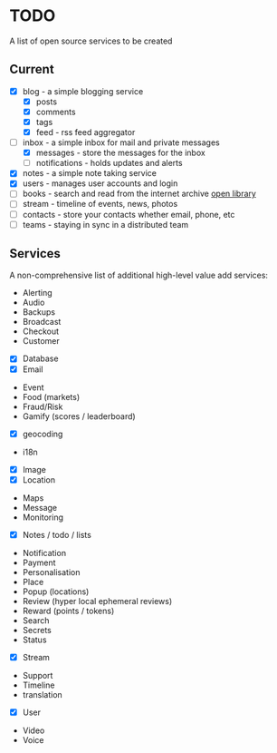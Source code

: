 # TODO

A list of open source services to be created

## Current

- [x] blog - a simple blogging service
  - [x] posts
  - [x] comments
  - [x] tags
  - [x] feed - rss feed aggregator
- [ ] inbox - a simple inbox for mail and private messages
  * [x] messages - store the messages for the inbox
  * [ ] notifications - holds updates and alerts
- [x] notes - a simple note taking service
- [x] users - manages user accounts and login
- [ ] books - search and read from the internet archive [open library](https://github.com/internetarchive/openlibrary)
- [ ] stream - timeline of events, news, photos
- [ ] contacts - store your contacts whether email, phone, etc
- [ ] teams - staying in sync in a distributed team 

## Services

A non-comprehensive list of additional high-level value add services:

- Alerting
- Audio
- Backups
- Broadcast
- Checkout
- Customer
- [x] Database
- [x] Email
- Event
- Food (markets)
- Fraud/Risk
- Gamify (scores / leaderboard)
- [x] geocoding
- i18n
- [x] Image
- [x] Location
- Maps
- Message
- Monitoring
- [x] Notes / todo / lists
- Notification
- Payment
- Personalisation
- Place
- Popup (locations)
- Review (hyper local ephemeral reviews)
- Reward (points / tokens)
- Search
- Secrets
- Status
- [x] Stream
- Support
- Timeline
- translation
- [x] User
- Video
- Voice
